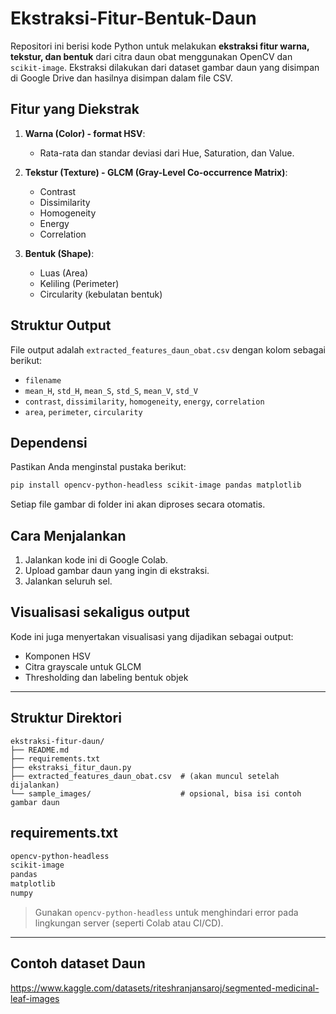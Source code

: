 # Ekstraksi-Fitur-Bentuk-Daun

Repositori ini berisi kode Python untuk melakukan **ekstraksi fitur warna, tekstur, dan bentuk** dari citra daun obat menggunakan OpenCV dan `scikit-image`. Ekstraksi dilakukan dari dataset gambar daun yang disimpan di Google Drive dan hasilnya disimpan dalam file CSV.

##  Fitur yang Diekstrak

1. **Warna (Color) - format HSV**:

   * Rata-rata dan standar deviasi dari Hue, Saturation, dan Value.

2. **Tekstur (Texture) - GLCM (Gray-Level Co-occurrence Matrix)**:

   * Contrast
   * Dissimilarity
   * Homogeneity
   * Energy
   * Correlation

3. **Bentuk (Shape)**:

   * Luas (Area)
   * Keliling (Perimeter)
   * Circularity (kebulatan bentuk)

##  Struktur Output

File output adalah `extracted_features_daun_obat.csv` dengan kolom sebagai berikut:

* `filename`
* `mean_H`, `std_H`, `mean_S`, `std_S`, `mean_V`, `std_V`
* `contrast`, `dissimilarity`, `homogeneity`, `energy`, `correlation`
* `area`, `perimeter`, `circularity`

##  Dependensi

Pastikan Anda menginstal pustaka berikut:

```bash
pip install opencv-python-headless scikit-image pandas matplotlib
```

Setiap file gambar di folder ini akan diproses secara otomatis.

##  Cara Menjalankan

1. Jalankan kode ini di Google Colab.
2. Upload gambar daun yang ingin di ekstraksi.
3. Jalankan seluruh sel.

##  Visualisasi sekaligus output

Kode ini juga menyertakan visualisasi yang dijadikan sebagai output:

* Komponen HSV
* Citra grayscale untuk GLCM
* Thresholding dan labeling bentuk objek

---

##  Struktur Direktori

```
ekstraksi-fitur-daun/
├── README.md
├── requirements.txt
├── ekstraksi_fitur_daun.py
├── extracted_features_daun_obat.csv  # (akan muncul setelah dijalankan)
└── sample_images/                    # opsional, bisa isi contoh gambar daun
````````````````````````````````````````````````````````````````````````````````````````````````

##  requirements.txt

```txt
opencv-python-headless
scikit-image
pandas
matplotlib
numpy
```

> Gunakan `opencv-python-headless` untuk menghindari error pada lingkungan server (seperti Colab atau CI/CD).

---

##  Contoh dataset Daun
https://www.kaggle.com/datasets/riteshranjansaroj/segmented-medicinal-leaf-images
